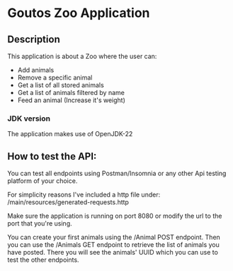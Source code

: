 # Goutos Zoo Application


## Description
This application is about a Zoo where the user can:
- Add animals
- Remove a specific animal
- Get a list of all stored animals
- Get a list of animals filtered by name
- Feed an animal (Increase it's weight)

### JDK version
The application makes use of OpenJDK-22

## How to test the API:
You can test all endpoints using Postman/Insomnia or any other Api testing platform of your choice.

For simplicity reasons I've included a http file under:
/main/resources/generated-requests.http

Make sure the application is running on port 8080 or modify the url to the port that you're using.

You can create your first animals using the /Animal POST endpoint. 
Then you can use the /Animals GET endpoint to retrieve the list of animals you have posted. 
There you will see the animals' UUID which you can use to test the other endpoints.

